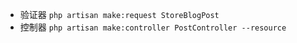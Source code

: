  * 验证器  `php artisan make:request StoreBlogPost`
* 控制器  `php artisan make:controller PostController --resource`

